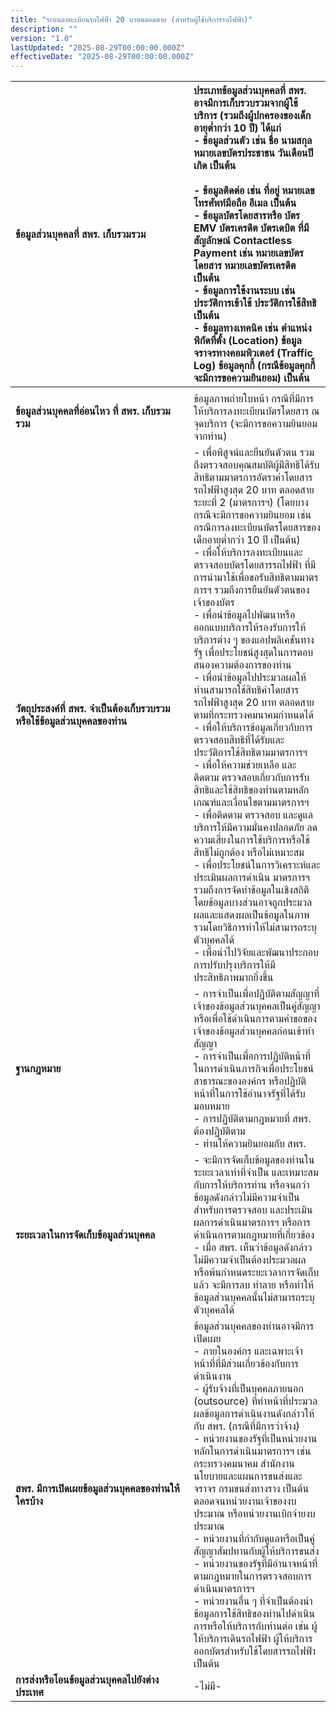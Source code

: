 ```yaml
---
title: "ระบบลงทะเบียนรถไฟฟ้า 20 บาทตลอดสาย (สำหรับผู้ใช้บริการรถไฟฟ้า)"
description: ""
version: "1.0"
lastUpdated: "2025-08-29T00:00:00.000Z"
effectiveDate: "2025-08-29T00:00:00.000Z"
---
```


| <div style="width:250px">ข้อมูลส่วนบุคคลที่ สพร. เก็บรวมรวม</div> | ประเภทข้อมูลส่วนบุคคลที่ สพร. อาจมีการเก็บรวบรวมจากผู้ใช้บริการ (รวมถึงผู้ปกครองของเด็กอายุต่ำกว่า 10 ปี) ได้แก่ <br>\-	ข้อมูลส่วนตัว เช่น ชื่อ นามสกุล หมายเลขบัตรประชาชน วันเดือนปีเกิด เป็นต้น <br><br>\-	ข้อมูลติดต่อ เช่น ที่อยู่ หมายเลขโทรศัพท์มือถือ อีเมล เป็นต้น <br>\-	ข้อมูลบัตรโดยสารหรือ บัตร EMV บัตรเครดิต บัตรเดบิต ที่มีสัญลักษณ์ Contactless Payment  เช่น หมายเลขบัตรโดยสาร หมายเลขบัตรเครดิต เป็นต้น <br>\-	ข้อมูลการใช้งานระบบ เช่น ประวัติการเข้าใช้ ประวัติการใช้สิทธิ เป็นต้น <br>\-	ข้อมูลทางเทคนิค เช่น ตำแหน่งพิกัดที่ตั้ง (Location) ข้อมูลจราจรทางคอมพิวเตอร์ (Traffic Log) ข้อมูลคุกกี้ (กรณีข้อมูลคุกกี้จะมีการขอความยินยอม) เป็นต้น |
| :---- | :---- |
|<img width=500/>||
| **ข้อมูลส่วนบุคคลที่อ่อนไหว ที่ สพร. เก็บรวมรวม** | ข้อมูลภาพถ่ายใบหน้า กรณีที่มีการให้บริการลงทะเบียนบัตรโดยสาร ณ จุดบริการ (จะมีการขอความยินยอมจากท่าน) |
| **วัตถุประสงค์ที่ สพร. จำเป็นต้องเก็บรวบรวมหรือใช้ข้อมูลส่วนบุคคลของท่าน** | \- เพื่อพิสูจน์และยืนยันตัวตน รวมถึงตรวจสอบคุณสมบัติผู้มีสิทธิได้รับสิทธิตามมาตรการอัตราค่าโดยสารรถไฟฟ้าสูงสุด 20 บาท ตลอดสาย ระยะที่ 2 (มาตรการฯ) (โดยบางกรณีจะมีการขอความยินยอม เช่น กรณีการลงทะเบียนบัตรโดยสารของเด็กอายุต่ำกว่า 10 ปี เป็นต้น) <br>\- เพื่อให้บริการลงทะเบียนและตรวจสอบบัตรโดยสารรถไฟฟ้า ที่มีการนำมาใช้เพื่อขอรับสิทธิตามมาตรการฯ รวมถึงการยืนยันตัวตนของเจ้าของบัตร <br>\-	เพื่อนำข้อมูลไปพัฒนาหรือออกแบบบริการให้รองรับการให้บริการต่าง ๆ ของแอปพลิเคชันทางรัฐ เพื่อประโยชน์สูงสุดในการตอบสนองความต้องการของท่าน <br>\-	เพื่อนำข้อมูลไปประมวลผลให้ท่านสามารถใช้สิทธิค่าโดยสารรถไฟฟ้าสูงสุด 20 บาท ตลอดสาย ตามที่กระทรวงคมนาคมกำหนดได้ <br>\-	เพื่อให้บริการข้อมูลเกี่ยวกับการตรวจสอบสิทธิที่ได้รับและประวัติการใช้สิทธิตามมาตรการฯ <br>\-	เพื่อให้ความช่วยเหลือ และติดตาม ตรวจสอบเกี่ยวกับการรับสิทธิและใช้สิทธิของท่านตามหลักเกณฑ์และเงื่อนไขตามมาตรการฯ <br>\-	เพื่อติดตาม ตรวจสอบ และดูแลบริการให้มีความมั่นคงปลอดภัย ลดความเสี่ยงในการใช้บริการหรือใช้สิทธิไม่ถูกต้อง หรือไม่เหมาะสม <br>\-	เพื่อประโยชน์ในการวิเคราะห์และประเมินผลการดำเนิน มาตรการฯ รวมถึงการจัดทำข้อมูลในเชิงสถิติ โดยข้อมูลบางส่วนอาจถูกประมวลผลและแสดงผลเป็นข้อมูลในภาพรวมโดยวิธีการทำให้ไม่สามารถระบุตัวบุคคลได้ <br>\-	เพื่อนำไปวิจัยและพัฒนาประกอบการปรับปรุงบริการให้มีประสิทธิภาพมากยิ่งขึ้น |
| **ฐานกฎหมาย** | \-	การจำเป็นเพื่อปฏิบัติตามสัญญาที่เจ้าของข้อมูลส่วนบุคคลเป็นคู่สัญญา หรือเพื่อใช้ดำเนินการตามคำขอของเจ้าของข้อมูลส่วนบุคคลก่อนเข้าทำสัญญา <br>\-	การจำเป็นเพื่อการปฏิบัติหน้าที่ในการดำเนินภารกิจเพื่อประโยชน์สาธารณะขององค์กร หรือปฏิบัติหน้าที่ในการใช้อำนาจรัฐที่ได้รับมอบหมาย <br>\-	การปฏิบัติตามกฎหมายที่ สพร. ต้องปฏิบัติตาม <br>\-	ท่านให้ความยินยอมกับ สพร.  |
| **ระยะเวลาในการจัดเก็บข้อมูลส่วนบุคคล**  | \-	จะมีการจัดเก็บข้อมูลของท่านในระยะเวลาเท่าที่จำเป็น และเหมาะสมกับการให้บริการท่าน หรือจนกว่าข้อมูลดังกล่าวไม่มีความจำเป็นสำหรับการตรวจสอบ และประเมินผลการดำเนินมาตรการฯ หรือการดำเนินการตามกฎหมายที่เกี่ยวข้อง <br>\-	เมื่อ สพร. เห็นว่าข้อมูลดังกล่าวไม่มีความจำเป็นต้องประมวลผล หรือพ้นกำหนดระยะเวลาการจัดเก็บแล้ว จะมีการลบ ทำลาย หรือทำให้ข้อมูลส่วนบุคคลนั้นไม่สามารถระบุตัวบุคคลได้ |
| **สพร. มีการเปิดเผยข้อมูลส่วนบุคคลของท่านให้ใครบ้าง** | ข้อมูลส่วนบุคคลของท่านอาจมีการเปิดเผย <br>\-	ภายในองค์กร และเฉพาะเจ้าหน้าที่ที่มีส่วนเกี่ยวข้องกับการดำเนินงาน <br>\-	ผู้รับจ้างที่เป็นบุคคลภายนอก (outsource) ที่ทำหน้าที่ประมวลผลข้อมูลการดำเนินงานดังกล่าวให้กับ สพร. (กรณีที่มีการว่าจ้าง) <br>\-	หน่วยงานของรัฐที่เป็นหน่วยงานหลักในการดำเนินมาตรการฯ เช่น กระทรวงคมนาคม สำนักงานนโยบายและแผนการขนส่งและจราจร กรมขนส่งทางราง เป็นต้น ตลอดจนหน่วยงานเจ้าของงบประมาณ หรือหน่วยงานเบิกจ่ายงบประมาณ <br>\-	หน่วยงานที่กำกับดูแลหรือเป็นคู่สัญญาสัมปทานกับผู้ให้บริการขนส่ง <br>\-	หน่วยงานของรัฐที่มีอำนาจหน้าที่ตามกฎหมายในการตรวจสอบการดำเนินมาตรการฯ <br>\-	หน่วยงานอื่น ๆ ที่จำเป็นต้องนำข้อมูลการใช้สิทธิของท่านไปดำเนินการหรือให้บริการกับท่านต่อ เช่น ผู้ให้บริการเดินรถไฟฟ้า ผู้ให้บริการออกบัตรสำหรับใช้โดยสารรถไฟฟ้า เป็นต้น |
| **การส่งหรือโอนข้อมูลส่วนบุคคลไปยังต่างประเทศ** | \-ไม่มี- |